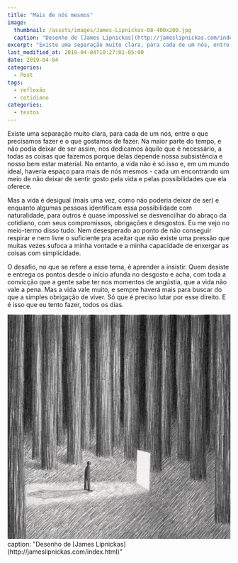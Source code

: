 ```yaml
---
title: "Mais de nós mesmos"
image: 
  thumbnail: /assets/images/James-Lipnickas-08-400x200.jpg
  caption: "Desenho de [James Lipnickas](http://jameslipnickas.com/index.html)"
excerpt: "Existe uma separação muito clara, para cada de um nós, entre o que precisamos fazer e o que gostamos de fazer."
last_modified_at: 2019-04-04T10:27:01-05:00
date: 2019-04-04
categories:
  - Post
tags: 
  - reflexão
  - cotidiano
categories:
  - textos
---
```


Existe uma separação muito clara, para cada de um nós, entre o que precisamos fazer e o que gostamos de fazer. Na maior parte do tempo, e não podia deixar de ser assim, nos dedicamos àquilo que é necessário, a todas as coisas que fazemos porque delas depende nossa subsistência e nosso bem estar material. No entanto, a vida não é só isso e, em um mundo ideal, haveria espaço para mais de nós mesmos - cada um encontrando um meio de não deixar de sentir gosto pela vida e pelas possibilidades que ela oferece.

Mas a vida é desigual (mais uma vez, como não poderia deixar de ser) e enquanto algumas pessoas identificam essa possibilidade com naturalidade, para outros é quase impossível se desvencilhar do abraço da cotidiano, com seus compromissos, obrigações e desgostos. Eu me vejo no meio-termo disso tudo. Nem desesperado ao ponto de não conseguir respirar e nem livre o suficiente pra aceitar que não existe uma pressão que muitas vezes sufoca a minha vontade e a minha capacidade de enxergar as coisas com simplicidade.

O desafio, no que se refere a esse tema, é aprender a insistir. Quem desiste e entrega os pontos desde o início afunda no desgosto e acha, com toda a convicção que a gente sabe ter nos momentos de angústia, que a vida não vale a pena. Mas a vida vale muito, e sempre haverá mais para buscar do que a simples obrigação de viver. Só que é preciso lutar por esse direito. E é isso que eu tento fazer, todos os dias.

<img src="/assets/images/James-Lipnickas-08.jpg">
caption: "Desenho de [James Lipnickas](http://jameslipnickas.com/index.html)"
